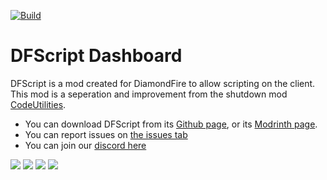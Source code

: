 [![Build](https://github.com/DFScripting/Dashboard/actions/workflows/build.yml/badge.svg)
](https://github.com/DFScripting/Dashboard/actions/workflows/build.yml)
# DFScript Dashboard
DFScript is a mod created for DiamondFire to allow scripting on the client. This mod is a seperation and improvement from the shutdown mod [CodeUtilities](https://github.com/CodeUtilities/CodeUtilities).

- You can download DFScript from its [Github page](https://github.com/DFScripting/DFScript/releases/latest), or its [Modrinth page](https://modrinth.com/mod/dfscript).
- You can report issues on [the issues tab](https://github.com/DFScripting/DFScript/issues)
- You can join our [discord here](https://discord.gg/gtfFwWEapx)

<p>
<img src="https://img.shields.io/github/downloads/DFOnline/Dashboard/total?color=blue"/>
<img src="https://img.shields.io/github/languages/code-size/DFScripting/Dashboard"/>
  <img src="https://img.shields.io/github/contributors/DFScripting/Dashboard" />
  <img src="https://img.shields.io/github/release-date/DFScripting/Dashboard" /> 
 </p>
 
